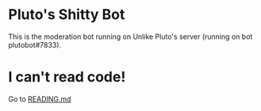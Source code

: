 # Pluto's Shitty Bot
This is the moderation bot running on Unlike Pluto's server (running on bot plutobot#7833). 

# I can't read code!
Go to [READING.md](READING.md)
